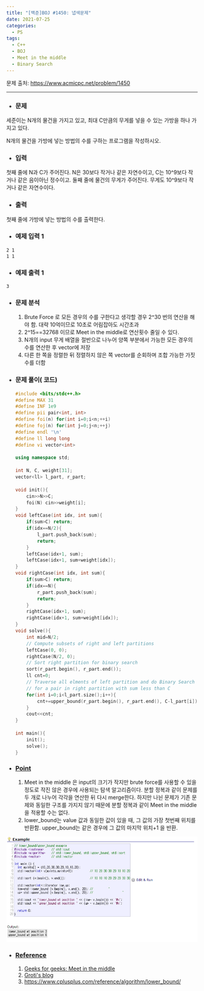```yaml
---
title: "[백준]BOJ #1450: 냅색문제"
date: 2021-07-25
categories:
  - PS
tags:
  - C++
  - BOJ
  - Meet in the middle
  - Binary Search
---
```






문제 출처: <https://www.acmicpc.net/problem/1450>

---

* ### **문제**

세준이는 N개의 물건을 가지고 있고, 최대 C만큼의 무게를 넣을 수 있는 가방을 하나 가지고 있다.

N개의 물건을 가방에 넣는 방법의 수를 구하는 프로그램을 작성하시오.



* ### **입력**

첫째 줄에 N과 C가 주어진다. N은 30보다 작거나 같은 자연수이고, C는 10^9보다 작거나 같은 음이아닌 정수이고. 둘째 줄에 물건의 무게가 주어진다. 무게도 10^9보다 작거나 같은 자연수이다.



* ### 출력

첫째 줄에 가방에 넣는 방법의 수를 출력한다.



* ### 예제 입력 1 

```
2 1
1 1
```

* ### 예제 출력 1 

```
3
```



* ### **문제 분석**

  1. Brute Force 로 모든 경우의 수를 구한다고 생각할 경우 2^30 번의 연산을 해야 함. 대략 10억이므로 10초로 어림잡아도 시간초과
  2. 2^15==32768 이므로 Meet in the middle로 연산횟수 줄일 수 있다.
  3. N개의 input 무게 배열을 절반으로 나누어 양쪽 부분에서 가능한 모든 경우의 수를 연산한 후 vector에 저장
  4. 다른 한 쪽을 정렬한 뒤 정렬하지 않은 쪽 vector를 순회하며 조합 가능한 가짓수를 더함

  

* ### **문제 풀이( 코드)**

  ```c++
  #include <bits/stdc++.h>
  #define MAX 31
  #define INF 1e9
  #define pii pair<int, int> 
  #define foi(n) for(int i=0;i<n;++i)
  #define foj(n) for(int j=0;j<n;++j)
  #define endl '\n'
  #define ll long long
  #define vi vector<int> 
  
  using namespace std;
  
  int N, C, weight[31];
  vector<ll> l_part, r_part;
  
  void init(){
      cin>>N>>C;
      foi(N) cin>>weight[i];
  }
  void leftCase(int idx, int sum){
      if(sum>C) return;
      if(idx==N/2){
          l_part.push_back(sum);
          return;
      }
      leftCase(idx+1, sum);
      leftCase(idx+1, sum+weight[idx]);
  }
  void rightCase(int idx, int sum){
      if(sum>C) return;
      if(idx==N){
          r_part.push_back(sum);
          return;
      }
      rightCase(idx+1, sum);
      rightCase(idx+1, sum+weight[idx]);    
  }
  void solve(){
      int mid=N/2;
      // Compute subsets of right and left partitions
      leftCase(0, 0);
      rightCase(N/2, 0);
      // Sort right partition for binary search
      sort(r_part.begin(), r_part.end());	
      ll cnt=0;
      // Traverse all elments of left partition and do Binary Search
      // for a pair in right partition with sum less than C
      for(int i=0;i<l_part.size();i++){	
          cnt+=upper_bound(r_part.begin(), r_part.end(), C-l_part[i])-r_part.begin();
      }
      cout<<cnt;
  }
  
  int main(){
      init();
      solve();
  }
  ```
  
    
  
* ### **<u>Point</u>**

  1. Meet in the middle 은 input의 크기가 작지만 brute force를 사용할 수 있을 정도로 작진 않은 경우에 사용되는 탐색 알고리즘이다. 분할 정복과 같이 문제를 두 개로 나누어 각각을 연산한 뒤 다시 merge한다. 하지만 나뉜 문제가 기존 문제와 동일한 구조를 가지지 않기 때문에 분할 정복과 같이 Meet in the middle을 적용할 수는 없다.
  2. lower_bound는 value 값과 동일한 값이 있을 때, 그 값의 가장 첫번째 위치를 반환함. upper_bound는 같은 경우에 그 값의 마지막 위치+1 을 반환.

![upper_lower_bound_example](/assets/images/upper_lower_bound_example.PNG)



* ### **<u>Reference</u>**

  1. [Geeks for geeks: Meet in the middle](https://www.geeksforgeeks.org/meet-in-the-middle/)
  2. [Groti's blog](https://groti.tistory.com/17) 
  3. <https://www.cplusplus.com/reference/algorithm/lower_bound/>